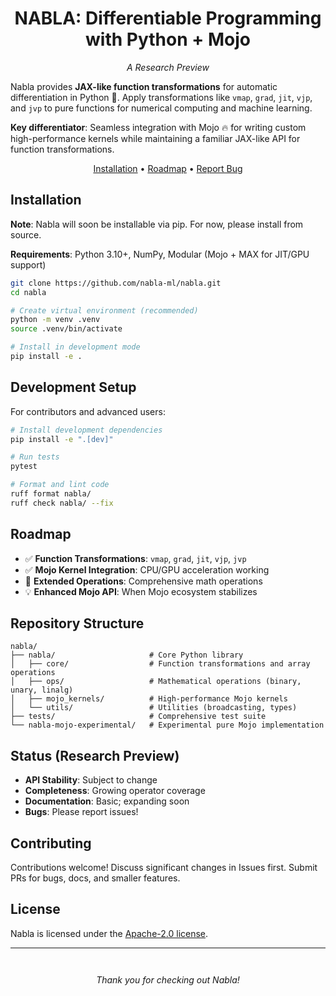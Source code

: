 <h1 align="center">NABLA: Differentiable Programming with Python + Mojo</h1>

<p align="center"><em>A Research Preview</em></p>

Nabla provides **JAX-like function transformations** for automatic differentiation in Python 🐍. Apply transformations like `vmap`, `grad`, `jit`, `vjp`, and `jvp` to pure functions for numerical computing and machine learning.

**Key differentiator**: Seamless integration with Mojo 🔥 for writing custom high-performance kernels while maintaining a familiar JAX-like API for function transformations.

<p align="center">
  <a href="#installation">Installation</a> •
  <a href="#roadmap">Roadmap</a> •
  <a href="https://github.com/nabla-ml/nabla/issues">Report Bug</a>
</p>

## Installation

**Note**: Nabla will soon be installable via pip. For now, please install from source.

**Requirements**: Python 3.10+, NumPy, Modular (Mojo + MAX for JIT/GPU support)

```bash
git clone https://github.com/nabla-ml/nabla.git
cd nabla

# Create virtual environment (recommended)
python -m venv .venv
source .venv/bin/activate

# Install in development mode
pip install -e .
```

## Development Setup

For contributors and advanced users:

```bash
# Install development dependencies
pip install -e ".[dev]"

# Run tests
pytest

# Format and lint code
ruff format nabla/
ruff check nabla/ --fix
```

## Roadmap

- ✅ **Function Transformations**: `vmap`, `grad`, `jit`, `vjp`, `jvp`
- ✅ **Mojo Kernel Integration**: CPU/GPU acceleration working
- 👷 **Extended Operations**: Comprehensive math operations
- 💡 **Enhanced Mojo API**: When Mojo ecosystem stabilizes

## Repository Structure

```
nabla/
├── nabla/                     # Core Python library
│   ├── core/                  # Function transformations and array operations
│   ├── ops/                   # Mathematical operations (binary, unary, linalg)
│   ├── mojo_kernels/          # High-performance Mojo kernels
│   └── utils/                 # Utilities (broadcasting, types)
├── tests/                     # Comprehensive test suite
└── nabla-mojo-experimental/   # Experimental pure Mojo implementation
```

## Status (Research Preview)

- **API Stability**: Subject to change
- **Completeness**: Growing operator coverage  
- **Documentation**: Basic; expanding soon
- **Bugs**: Please report issues!

## Contributing

Contributions welcome! Discuss significant changes in Issues first. Submit PRs for bugs, docs, and smaller features.

## License

Nabla is licensed under the [Apache-2.0 license](https://github.com/nabla-ml/nabla/blob/main/LICENSE).

---

<p align="center" style="margin-top: 3em; margin-bottom: 2em;"><em>Thank you for checking out Nabla!</em></p>

